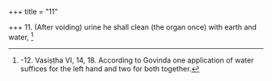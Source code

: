 +++
title = "11"

+++
11. (After voiding) urine he shall clean (the organ once) with earth and water, [^7] 


[^7]:  -12. Vasiṣṭha VI, 14, 18. According to Govinda one application of water suffices for the left hand and two for both together.
